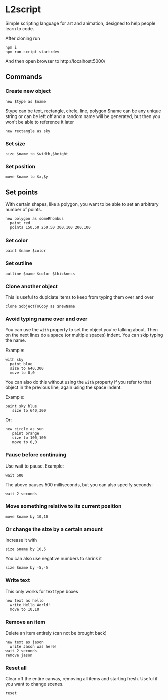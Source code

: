 # L2script
Simple scripting language for art and animation, designed to help people learn to code.

After cloning run

```
npm i
npm run-script start:dev
```

And then open browser to http://localhost:5000/

## Commands 

### Create new object 

`new $type as $name`

$type can be text, rectangle, circle, line, polygon
$name can be any unique string or can be left off and a random name will be generated, but then you won't be able to reference it later

```
new rectangle as sky
```

### Set size 

`size $name to $width,$height`

### Set position 

`move $name to $x,$y`

## Set points

With certain shapes, like a polygon, you want to be able to set an arbitrary number of points.

```
new polygon as someRhombus
  paint red
  points 150,50 250,50 300,100 200,100
```

### Set color 

`paint $name $color`

### Set outline 

`outline $name $color $thickness`

### Clone another object

This is useful to duplciate items to keep from typing them over and over

`clone $objectToCopy as $newName`

### Avoid typing name over and over 

You can use the `with` property to set the object you're talking about. Then on the next lines do a space (or multiple spaces) indent. You can skip typing the name.

Example:

```
with sky
  paint blue
  size to 640,300
  move to 0,0
```

You can also do this without using the `with` property if you refer to that object in the previous line, again using the space indent.

Example:

```
paint sky blue
   size to 640,300
```

Or:

```
new circle as sun
   paint orange
   size to 100,100
   move to 0,0
```

### Pause before continuing 
 
Use wait to pause. Example:

```
wait 500
```

The above pauses 500 milliseconds, but you can also specify seconds:

```
wait 2 seconds
```

### Move something relative to its current position

`move $name by 10,10`

### Or change the size by a certain amount 

Increase it with

`size $name by 10,5`

You can also use negative numbers to shrink it

`size $name by -5,-5`

### Write text

This only works for text type boxes

```
new text as hello
  write Hello World!
  move to 10,10
```

### Remove an item

Delete an item entirely (can not be brought back)

```
new text as jason
  write Jason was here!
wait 2 seconds
remove jason
```

### Reset all

Clear off the entire canvas, removing all items and starting fresh. Useful if you want to change scenes.
 
 ```
 reset
 ```
 
